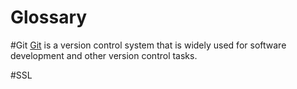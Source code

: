 # Glossary
#Git
[Git](https://git-scm.com/) is a version control system that is widely used for software development and other version control tasks.


#SSL
